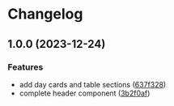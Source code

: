 # Changelog

## 1.0.0 (2023-12-24)


### Features

* add day cards and table sections ([637f328](https://github.com/Schrixx/Weather-App/commit/637f3283b22215b98fab9a09b4dece014876ebc8))
* complete header component ([3b2f0af](https://github.com/Schrixx/Weather-App/commit/3b2f0af0456bcd2184c0e4fc5f45e70657f152c0))
